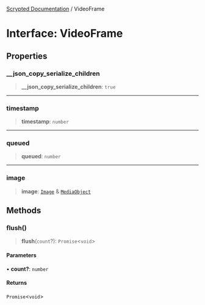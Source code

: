 [Scrypted Documentation](../globals.md) / VideoFrame

# Interface: VideoFrame

## Properties

### \_\_json\_copy\_serialize\_children

> **\_\_json\_copy\_serialize\_children**: `true`

***

### timestamp

> **timestamp**: `number`

***

### queued

> **queued**: `number`

***

### image

> **image**: [`Image`](Image.md) & [`MediaObject`](MediaObject.md)

## Methods

### flush()

> **flush**(`count`?): `Promise`\<`void`\>

#### Parameters

• **count?**: `number`

#### Returns

`Promise`\<`void`\>
